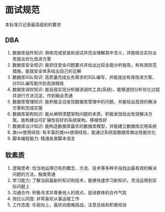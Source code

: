 # 面试规范

本标准只记录最高级别的要求

## DBA

1. 数据库组件知识: 熟练完成安装和调试并完全理解其中含义，并能结合实际业务提出优化改进方案
2. 数据库安全知识: 能抓住安全问题要点并给出比较全面分析报告，和有效防范措施，能就安全体系给出自己的见解
3. 数据库SQL知识: 高质量完成业务需求的SQL编写，并能提出有效改进方案，对SQL编写能作到高效精练
4. 数据库调优知识: 能自我实现分析跟进调优工具(系统)，能够透彻分析优化过程并进行方法沉淀，作到融会贯通
5. 数据库管理知识: 能积极主动发现数据库管理中的问题，并能给出高效的解决方案和完成实施
6. 数据库架构知识: 能从阐明清楚架构问题的本质，积极发现给出有效解决方案。能构建出可扩展性较好的系统架构，移植性好
7. 数据库设计知识: 能构造数据库最优的数据库模型，并能建立数据库应用系统
8. 类nix使用经验: 有丰富的类nix使用经验，能通过系统层数据库做出性能优化
9. 脚本编程能力: 精通各类脚本语言

## 软素质

1. 逻辑思考: 恰当地运用已有的概念、方法、技术等多种手段找出最有效的解决问题的方法，触类旁通
2. 学习能力: 了解当前最新的知识和技术，能够快速学习新知识，灵活运用到实际问题上
3. 沟通合作: 积极寻求并尊重他人的观点，促进群体的合作气氛
4. 岗位认同度: 非常喜欢从事运维工作
5. 工作态度: 乐观向上，喜欢向困难挑战，注意总结和积累经验


